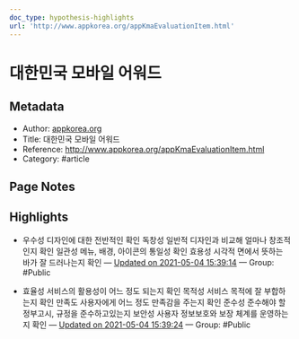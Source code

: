 ```yaml
---
doc_type: hypothesis-highlights
url: 'http://www.appkorea.org/appKmaEvaluationItem.html'
---
```


# 대한민국 모바일 어워드

## Metadata
- Author: [appkorea.org]()
- Title: 대한민국 모바일 어워드
- Reference: http://www.appkorea.org/appKmaEvaluationItem.html
- Category: #article

## Page Notes
## Highlights
- 우수성 디자인에 대한 전반적인 확인 독창성 일반적 디자인과 비교해 얼마나 창조적인지 확인 일관성 메뉴, 배경, 아이콘의 통일성 확인 효용성 시각적 면에서 뜻하는 바가 잘 드러나는지 확인 — [Updated on 2021-05-04 15:39:14](https://hyp.is/cXorkqyjEeugtkPJRC00PQ/www.appkorea.org/appKmaEvaluationItem.html) — Group: #Public

- 효율성 서비스의 활용성이 어느 정도 되는지 확인 목적성 서비스 목적에 잘 부합하는지 확인 만족도 사용자에게 어느 정도 만족감을 주는지 확인 준수성 준수해야 할 정부고시, 규정을 준수하고있는지 보안성 사용자 정보보호와 보장 체계를 운영하는지 확인 — [Updated on 2021-05-04 15:39:24](https://hyp.is/dwmlTKyjEeuj2y9PbbCvsQ/www.appkorea.org/appKmaEvaluationItem.html) — Group: #Public



